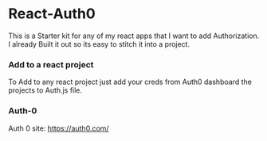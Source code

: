 # React-Auth0
This is a Starter kit for any of my react apps that I want to add Authorization.  I already Built it out so its easy to stitch it into a project.

### Add to a react project

To Add to any react project just add your creds from Auth0 dashboard the projects to Auth.js file.


### Auth-0

Auth 0 site: https://auth0.com/


